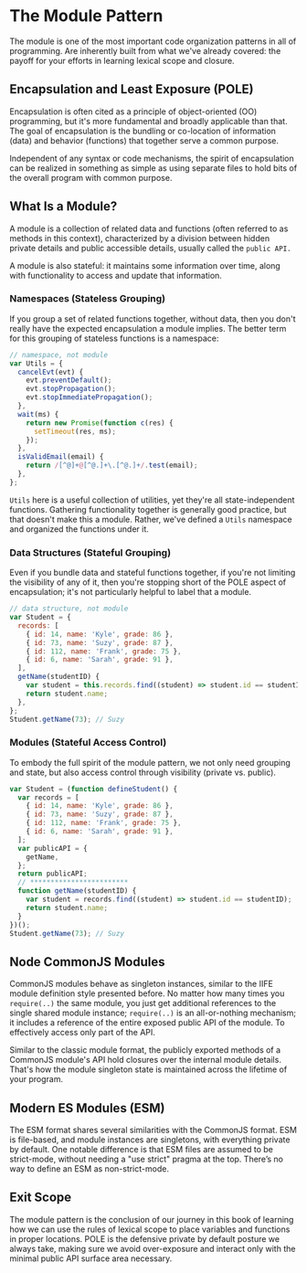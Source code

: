 # The Module Pattern

The module is one of the most important code organization patterns in all of programming. Are inherently built from what we've already covered: the payoff for your efforts in learning lexical scope and closure.

## Encapsulation and Least Exposure (POLE)

Encapsulation is often cited as a principle of object-oriented (OO) programming, but it's more fundamental and broadly applicable than that. The goal of encapsulation is the bundling or co-location of information (data) and behavior (functions) that together serve a common purpose.

Independent of any syntax or code mechanisms, the spirit of encapsulation can be realized in something as simple as using separate files to hold bits of the overall program with common purpose.

## What Is a Module?

A module is a collection of related data and functions (often referred to as methods in this context), characterized by a division between hidden private details and public accessible details, usually called the `public API.`

A module is also stateful: it maintains some information over time, along with functionality to access and update that information.

### Namespaces (Stateless Grouping)

If you group a set of related functions together, without data, then you don't really have the expected encapsulation a module implies. The better term for this grouping of stateless functions is a namespace:

```javascript
// namespace, not module
var Utils = {
  cancelEvt(evt) {
    evt.preventDefault();
    evt.stopPropagation();
    evt.stopImmediatePropagation();
  },
  wait(ms) {
    return new Promise(function c(res) {
      setTimeout(res, ms);
    });
  },
  isValidEmail(email) {
    return /[^@]+@[^@.]+\.[^@.]+/.test(email);
  },
};
```

`Utils` here is a useful collection of utilities, yet they're all state-independent functions. Gathering functionality together is generally good practice, but that doesn't make this a module. Rather, we've defined a `Utils` namespace and organized the functions under it.

### Data Structures (Stateful Grouping)

Even if you bundle data and stateful functions together, if you're not limiting the visibility of any of it, then you're stopping short of the POLE aspect of encapsulation; it's not particularly helpful to label that a module.

```javascript
// data structure, not module
var Student = {
  records: [
    { id: 14, name: 'Kyle', grade: 86 },
    { id: 73, name: 'Suzy', grade: 87 },
    { id: 112, name: 'Frank', grade: 75 },
    { id: 6, name: 'Sarah', grade: 91 },
  ],
  getName(studentID) {
    var student = this.records.find((student) => student.id == studentID);
    return student.name;
  },
};
Student.getName(73); // Suzy
```

### Modules (Stateful Access Control)

To embody the full spirit of the module pattern, we not only need grouping and state, but also access control through visibility (private vs. public).

```javascript
var Student = (function defineStudent() {
  var records = [
    { id: 14, name: 'Kyle', grade: 86 },
    { id: 73, name: 'Suzy', grade: 87 },
    { id: 112, name: 'Frank', grade: 75 },
    { id: 6, name: 'Sarah', grade: 91 },
  ];
  var publicAPI = {
    getName,
  };
  return publicAPI;
  // ************************
  function getName(studentID) {
    var student = records.find((student) => student.id == studentID);
    return student.name;
  }
})();
Student.getName(73); // Suzy
```

## Node CommonJS Modules

CommonJS modules behave as singleton instances, similar to the IIFE module definition style presented before. No matter how many times you `require(..)` the same module, you just get additional references to the single shared module instance; `require(..)` is an all-or-nothing mechanism; it includes a reference of the entire exposed public API of the module. To effectively access only part of the API.

Similar to the classic module format, the publicly exported methods of a CommonJS module's API hold closures over the internal module details. That's how the module singleton state is maintained across the lifetime of your program.

## Modern ES Modules (ESM)

The ESM format shares several similarities with the CommonJS format. ESM is file-based, and module instances are singletons, with everything private by default. One notable difference is that ESM files are assumed to be strict-mode, without needing a "use strict" pragma at the top. There’s no way to define an ESM as non-strict-mode.

## Exit Scope

The module pattern is the conclusion of our journey in this book of learning how we can use the rules of lexical scope to place variables and functions in proper locations. POLE is the defensive private by default posture we always take, making sure we avoid over-exposure and interact only with the minimal public API surface area necessary.
